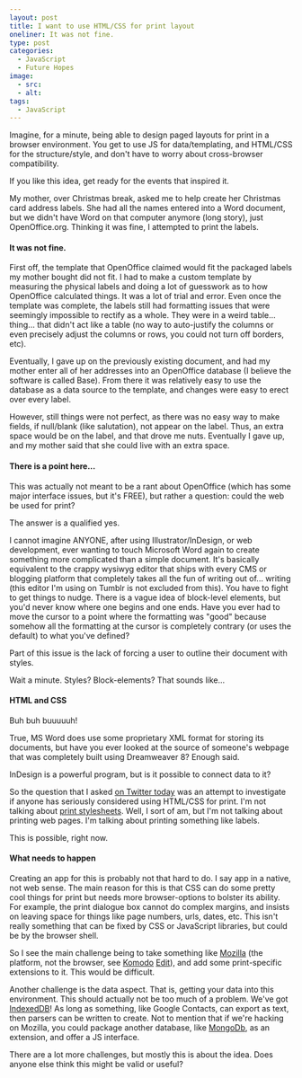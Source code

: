 ```yaml
---
layout: post
title: I want to use HTML/CSS for print layout
oneliner: It was not fine.
type: post
categories:
  - JavaScript
  - Future Hopes
image:
  - src:
  - alt:
tags:
  - JavaScript
---
```


Imagine, for a minute, being able to design paged layouts for print in a browser environment. You get to use JS for data/templating, and HTML/CSS for the structure/style, and don't have to worry about cross-browser compatibility.

If you like this idea, get ready for the events that inspired it.

My mother, over Christmas break, asked me to help create her Christmas card address labels. She had all the names entered into a Word document, but we didn't have Word on that computer anymore (long story), just OpenOffice.org. Thinking it was fine, I attempted to print the labels.

#### It was not fine.

First off, the template that OpenOffice claimed would fit the packaged labels my mother bought did not fit. I had to make a custom template by measuring the physical labels and doing a lot of guesswork as to how OpenOffice calculated things. It was a lot of trial and error. Even once the template was complete, the labels still had formatting issues that were seemingly impossible to rectify as a whole. They were in a weird table... thing... that didn't act like a table (no way to auto-justify the columns or even precisely adjust the columns or rows, you could not turn off borders, etc).

Eventually, I gave up on the previously existing document, and had my mother enter all of her addresses into an OpenOffice database (I believe the software is called Base). From there it was relatively easy to use the database as a data source to the template, and changes were easy to erect over every label.

However, still things were not perfect, as there was no easy way to make fields, if null/blank (like salutation), not appear on the label. Thus, an extra space would be on the label, and that drove me nuts. Eventually I gave up, and my mother said that she could live with an extra space.

#### There is a point here...

This was actually not meant to be a rant about OpenOffice (which has some major interface issues, but it's FREE), but rather a question: could the web be used for print?

The answer is a qualified yes.

I cannot imagine ANYONE, after using Illustrator/InDesign, or web development, ever wanting to touch Microsoft Word again to create something more complicated than a simple document. It's basically equivalent to the crappy wysiwyg editor that ships with every CMS or blogging platform that completely takes all the fun of writing out of... writing (this editor I'm using on Tumblr is not excluded from this). You have to fight to get things to nudge. There is a vague idea of block-level elements, but you'd never know where one begins and one ends. Have you ever had to move the cursor to a point where the formatting was "good" because somehow all the formatting at the cursor is completely contrary (or uses the default) to what you've defined?

Part of this issue is the lack of forcing a user to outline their document with styles.

Wait a minute. Styles? Block-elements? That sounds like...

#### HTML and CSS

Buh buh buuuuuh!

True, MS Word does use some proprietary XML format for storing its documents, but have you ever looked at the source of someone's webpage that was completely built using Dreamweaver 8? Enough said.

InDesign is a powerful program, but is it possible to connect data to it?

So the question that I asked [on Twitter today](http://twitter.com/#!/kirbysayshi/status/22378251343106048) was an attempt to investigate if anyone has seriously considered using HTML/CSS for print. I'm not talking about [print stylesheets](http://twitter.com/#!/nathanstilwell/status/22390970444152832). Well, I sort of am, but I'm not talking about printing web pages. I'm talking about printing something like labels.

This is possible, right now.

#### What needs to happen

Creating an app for this is probably not that hard to do. I say app in a native, not web sense. The main reason for this is that CSS can do some pretty cool things for print but needs more browser-options to bolster its ability. For example, the print dialogue box cannot do complex margins, and insists on leaving space for things like page numbers, urls, dates, etc. This isn't really something that can be fixed by CSS or JavaScript libraries, but could be by the browser shell.

So I see the main challenge being to take something like [Mozilla](http://en.wikipedia.org/wiki/Mozilla_application_framework) (the platform, not the browser, see [Komodo](http://mozillalinks.org/wp/2007/09/activestate-announces-open-komodo-project) [Edit](http://www.activestate.com/komodo-edit)), and add some print-specific extensions to it. This would be difficult.

Another challenge is the data aspect. That is, getting your data into this environment. This should actually not be too much of a problem. We've got [IndexedDB](http://hacks.mozilla.org/2010/06/comparing-indexeddb-and-webdatabase)! As long as something, like Google Contacts, can export as text, then parsers can be written to create. Not to mention that if we're hacking on Mozilla, you could package another database, like [MongoDb](http://www.mongodb.org/), as an extension, and offer a JS interface.

There are a lot more challenges, but mostly this is about the idea. Does anyone else think this might be valid or useful?